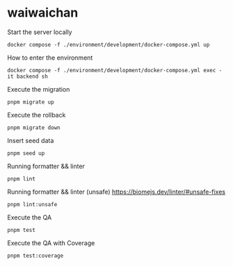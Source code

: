 # waiwaichan

Start the server locally
```
docker compose -f ./environment/development/docker-compose.yml up
```

How to enter the environment
```
docker compose -f ./environment/development/docker-compose.yml exec -it backend sh
```

Execute the migration
```
pnpm migrate up
```

Execute the rollback
```
pnpm migrate down
```

Insert seed data
```
pnpm seed up
```

Running formatter && linter
```
pnpm lint
```

Running formatter && linter (unsafe) https://biomejs.dev/linter/#unsafe-fixes
```
pnpm lint:unsafe
```

Execute the QA
```
pnpm test
```

Execute the QA with Coverage
```
pnpm test:coverage
```